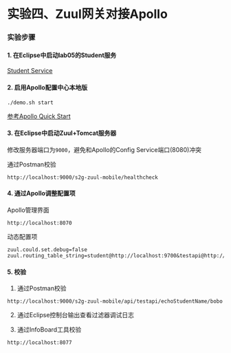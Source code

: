实验四、Zuul网关对接Apollo
======

### 实验步骤

#### 1. 在Eclipse中启动lab05的Student服务

[Student Service](https://github.com/spring2go/zuul_lab/tree/master/lab05/student-service)


#### 2. 启用Apollo配置中心本地版

```
./demo.sh start
```

[参考Apollo Quick Start](https://github.com/ctripcorp/apollo/wiki/Quick-Start)


#### 3. 在Eclipse中启动Zuul+Tomcat服务器

修改服务器端口为`9000`，避免和Apollo的Config Service端口(8080)冲突

通过Postman校验
```
http://localhost:9000/s2g-zuul-mobile/healthcheck
```
#### 4. 通过Apollo调整配置项

Apollo管理界面
```
http://localhost:8070
```

动态配置项
```
zuul.could.set.debug=false
zuul.routing_table_string=student@http://localhost:9700&testapi@http://localhost:9700
```

#### 5. 校验

1. 通过Postman校验
```
http://localhost:9000/s2g-zuul-mobile/api/testapi/echoStudentName/bobo
```

2. 通过Eclipse控制台输出查看过滤器调试日志

3. 通过InfoBoard工具校验
```
http://localhost:8077
```
